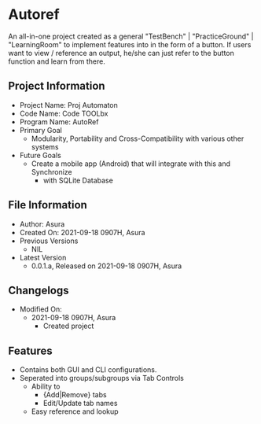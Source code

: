 # Autoref

An all-in-one project created as a general "TestBench" | "PracticeGround" | "LearningRoom" to implement features into in the form of a button.
If users want to view / reference an output, he/she can just refer to the button function and learn from there.

## Project Information

- Project Name: Proj Automaton
- Code Name: Code TOOLbx
- Program Name: AutoRef
- Primary Goal
  - Modularity, Portability and Cross-Compatibility with various other systems
- Future Goals
  - Create a mobile app (Android) that will integrate with this and Synchronize
    - with SQLite Database

## File Information

- Author: Asura
- Created On: 2021-09-18 0907H, Asura
- Previous Versions
  - NIL
- Latest Version
  - 0.0.1.a, Released on 2021-09-18 0907H, Asura

## Changelogs

- Modified On:
  - 2021-09-18 0907H, Asura
    - Created project

## Features

- Contains both GUI and CLI configurations.
- Seperated into groups/subgroups via Tab Controls
  - Ability to
    - {Add|Remove} tabs
    - Edit/Update tab names
  - Easy reference and lookup
